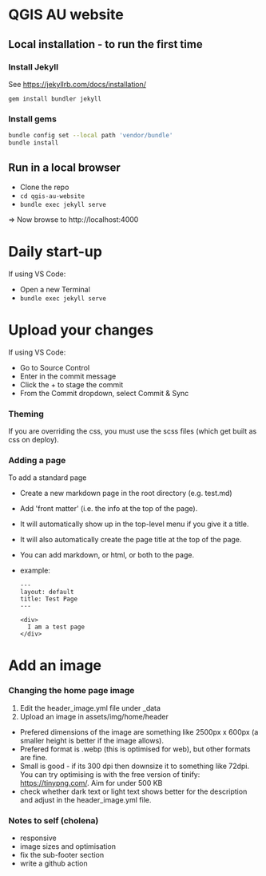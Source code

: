 # QGIS AU website

## Local installation - to run the first time

### Install Jekyll

See https://jekyllrb.com/docs/installation/

`gem install bundler jekyll`

### Install gems

```bash
bundle config set --local path 'vendor/bundle'
bundle install
```

## Run in a local browser

*  Clone the repo
* `cd qgis-au-website`
* `bundle exec jekyll serve`

=> Now browse to http://localhost:4000


# Daily start-up

If using VS Code:
* Open a new Terminal
* `bundle exec jekyll serve`

# Upload your changes

If using VS Code:
* Go to Source Control
* Enter in the commit message
* Click the + to stage the commit
* From the Commit dropdown, select Commit & Sync


### Theming
If you are overriding the css, you must use the scss files (which get built as css on deploy).

### Adding a page

To add a standard page
- Create a new markdown page in the root directory (e.g. test.md)
- Add 'front matter' (i.e. the info at the top of the page). 
- It will automatically show up in the top-level menu if you give it a title.
- It will also automatically create the page title at the top of the page.
- You can add markdown, or html, or both to the page.
- example:

  ```
  ---
  layout: default
  title: Test Page
  ---

  <div> 
    I am a test page
  </div>
  ```


# Add an image

### Changing the home page image

1. Edit the header_image.yml file under _data
2. Upload an image in assets/img/home/header
  - Prefered dimensions of the image are something like 2500px x 600px (a smaller height is better if the image allows). 
  - Prefered format is .webp (this is optimised for web), but other formats are fine. 
  - Small is good - if its 300 dpi then downsize it to something like 72dpi. You can try optimising is with the free version of tinify: https://tinypng.com/. Aim for under 500 KB
  - check whether dark text or light text shows better for the description and adjust in the header_image.yml file.


### Notes to self (cholena)

- responsive
- image sizes and optimisation
- fix the sub-footer section
- write a github action